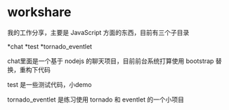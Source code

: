 workshare
=========
我的工作分享，主要是 JavaScript 方面的东西，目前有三个子目录

*chat
*test
*tornado_eventlet

chat里面是一个基于 nodejs 的聊天项目，目前前台系统打算使用 bootstrap 替换，重构下代码

test 是一些测试代码，小demo

tornado_eventlet 是练习使用 tornado 和 eventlet 的一个小项目


